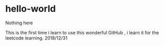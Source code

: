 # hello-world
Nothing here

This is the first time i learn to use this wonderful GitHub , i learn it for the leetcode learning.
                                                                                2018/12/31
